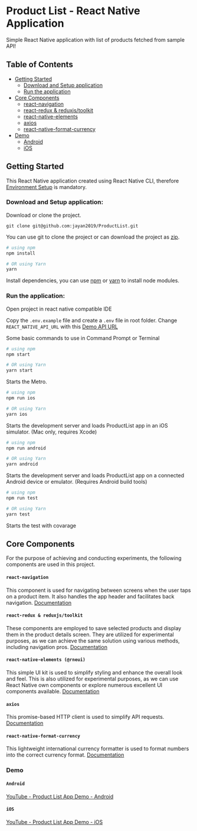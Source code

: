# Product List - React Native Application

Simple React Native application with list of products fetched from sample API!

## Table of Contents

- [Getting Started](#getting-started)
  - [Download and Setup application](#download-and-setup)
  - [Run the application](#run-the-application)
- [Core Components](#core-components)
  - [react-navigation](#react-navigation)
  - [react-redux & reduxjs/toolkit](#react-redux-&-reduxjs/toolkit)
  - [react-native-elements](#react-native-elements)
  - [axios](#axios)
  - [react-native-format-currency](#react-native-format-currency)
- [Demo](#demo)
  - [Android](#android)
  - [iOS](#ios)

## Getting Started

This React Native application created using React Native CLI, therefore [Environment Setup](https://reactnative.dev/docs/environment-setup) is mandatory.

### Download and Setup application:

Download or clone the project.

```
git clone git@github.com:jayan2019/ProductList.git
```

You can use git to clone the project or can download the project as [zip](https://github.com/jayan2019/ProductList/archive/refs/heads/main.zip).

```bash
# using npm
npm install

# OR using Yarn
yarn
```

Install dependencies, you can use [npm](http://npmjs.com) or [yarn](https://yarnpkg.com) to install node modules.

### Run the application:

Open project in react native compatible IDE

Copy the `.env.example` file and create a `.env` file in root folder.
Change `REACT_NATIVE_API_URL` with this [Demo API URL](https://654cfbeb77200d6ba859d03c.mockapi.io/api/v1)

Some basic commands to use in Command Prompt or Terminal

```bash
# using npm
npm start

# OR using Yarn
yarn start
```

Starts the Metro.

```bash
# using npm
npm run ios

# OR using Yarn
yarn ios
```

Starts the development server and loads ProductList app in an iOS simulator. (Mac only, requires Xcode)

```bash
# using npm
npm run android

# OR using Yarn
yarn android
```

Starts the development server and loads ProductList app on a connected Android device or emulator. (Requires Android build tools)

```bash
# using npm
npm run test

# OR using Yarn
yarn test
```

Starts the test with covarage

## Core Components

For the purpose of achieving and conducting experiments, the following components are used in this project.

#### `react-navigation`

This component is used for navigating between screens when the user taps on a product item. It also handles the app header and facilitates back navigation. [Documentation](https://reactnavigation.org/docs/getting-started)

#### `react-redux & reduxjs/toolkit`

These components are employed to save selected products and display them in the product details screen. They are utilized for experimental purposes, as we can achieve the same solution using various methods, including navigation pros. [Documentation](https://redux-toolkit.js.org/introduction/getting-started)

#### `react-native-elements (@rneui)`

This simple UI kit is used to simplify styling and enhance the overall look and feel. This is also utilized for experimental purposes, as we can use React Native own components or explore numerous excellent UI components available. [Documentation](https://reactnativeelements.com/docs)

#### `axios`

This promise-based HTTP client is used to simplify API requests. [Documentation](https://github.com/axios/axios)

#### `react-native-format-currency`

This lightweight international currency formatter is used to format numbers into the correct currency format. [Documentation](https://github.com/AwesomeLabs/react-native-format-currency)

### Demo

#### `Android`

[YouTube - Product List App Demo - Android](https://youtube.com/shorts/2SWrED2UP5E?feature=share)

#### `iOS`

[YouTube - Product List App Demo - iOS](https://youtube.com/shorts/SqbkkCDxzDA?feature=share)
